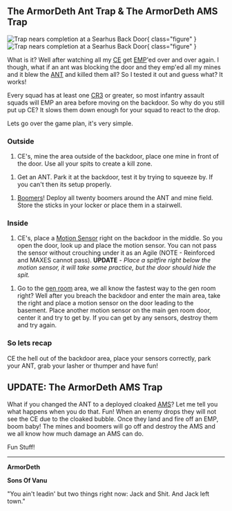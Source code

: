 ## **The ArmorDeth Ant Trap & The ArmorDeth AMS Trap**

![ Trap nears
completion at a [Searhus](../../locations/Searhus.md)
[Back Door](../../locations/Back_Door.md)](../../images/Armordeth_ANT_Trap.jpg){ class="figure" }
![ Trap nears completion
at a [Searhus](../../locations/Searhus.md)
[Back Door](../../locations/Back_Door.md)](../../images/ANT_Trap_Above.jpg){ class="figure" }

What is it? Well after watching all my
[CE](../../certifications/Combat_Engineering.md) get [EMP](../../terminology/EMP.md)'ed
over and over again. I though, what if an ant was blocking the door and they
emp'ed all my mines and it blew the
[ANT](../../vehicles/Advanced_Nanite_Transport.md) and killed them all? So I tested
it out and guess what? It works!

Every squad has at least one [CR3](../../terminology/Command_Rank.md) or greater,
so most infantry assault squads will EMP an area before moving on the backdoor.
So why do you still put up CE? It slows them down enough for your squad to react
to the drop.

Lets go over the game plan, it's very simple.

### Outside

1. CE's, mine the area outside of the backdoor, place one mine in front of the
   door. Use all your spits to create a kill zone.

<!-- -->

1. Get an ANT. Park it at the backdoor, test it by trying to squeeze by. If you
   can't then its setup properly.

<!-- -->

1. [Boomers](../../weapons/Adaptive_Construction_Engine.md#remote-detonated-charge-boomer)!
   Deploy all twenty boomers around the ANT and mine field. Store the sticks in
   your locker or place them in a stairwell.

### Inside

1. CE's, place a
   [Motion Sensor](../../weapons/Adaptive_Construction_Engine.md#motion-sensor-alarm)
   right on the backdoor in the middle. So you open the door, look up and place
   the motion sensor. You can not pass the sensor without crouching under it as
   an Agile (NOTE - Reinforced and MAXES cannot pass). **UPDATE** _- Place a
   spitfire right below the motion sensor, it will take some practice, but the
   door should hide the spit._

<!-- -->

1. Go to the [gen room](../../items/Generator.md) area, we all know the fastest way
   to the gen room right? Well after you breach the backdoor and enter the main
   area, take the right and place a motion sensor on the door leading to the
   basement. Place another motion sensor on the main gen room door, center it
   and try to get by. If you can get by any sensors, destroy them and try again.

### So lets recap

CE the hell out of the backdoor area, place your sensors correctly, park your
ANT, grab your lasher or thumper and have fun!

## UPDATE: The ArmorDeth AMS Trap

What if you changed the ANT to a deployed cloaked
[AMS](../../vehicles/Advanced_Mobile_Station.md)? Let me tell you what happens when
you do that. Fun! When an enemy drops they will not see the CE due to the
cloaked bubble. Once they land and fire off an EMP, boom baby! The mines and
boomers will go off and destroy the AMS and we all know how much damage an AMS
can do.

Fun Stuff!

---

**ArmorDeth**

**Sons Of Vanu**

"You ain't leadin' but two things right now: Jack and Shit. And Jack left town."
